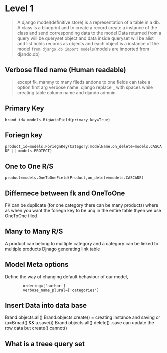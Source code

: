 # Level 1

> A django model(definitive store) is a representation of a table in a db.
> A class is a blueprint and to create a record create a instance of the class and send corresponding data to the model
> Data returned from a query will be queryset object and data inside queryset will be alist and list holds records as objects and each object is a instance of the model
> `from django.db import models`(models are imported from djando.db)

## Verbose filed name (Human readable)

> except fk, mamny to many fileds andone to one fields can take a option first arg verbose name.
> django replace \_ with spaces while creating table column name and djando admnin

## Primary Key

`brand_id= models.BigAutoField(primary_key=True)`

## Foriegn key

`product_id=models.ForiegnKey(Category:modelName,on_delete=models.CASCADE || models.PROTECT)`

## One to One R/S

`product=models.OneToOneField(Product,on_delete=models.CASCADE)`

## Differnece between fk and OneToOne

FK can be duplicate (for one category there can be many products) where as when you want the foriegn key to be unq in the entire table thyen we use OneToOne filed

## Many to Many R/S

A product can belong to multiple category and a category can be linked to multiple products
Djnago generating link table

## Model Meta options

Define the way of changing default behaviour of our model,

```class Meta:
		ordering=['author']
		verbose_name_plural=['categories']
```

## Insert Data into data base

Brand.objects.all()
Brand.objects.create() = creating instance and saving or (a=Brnad() && a.save())
Brand.objects.all().delete()
.save can update the row data but create() cannot()

## What is a treee query set
